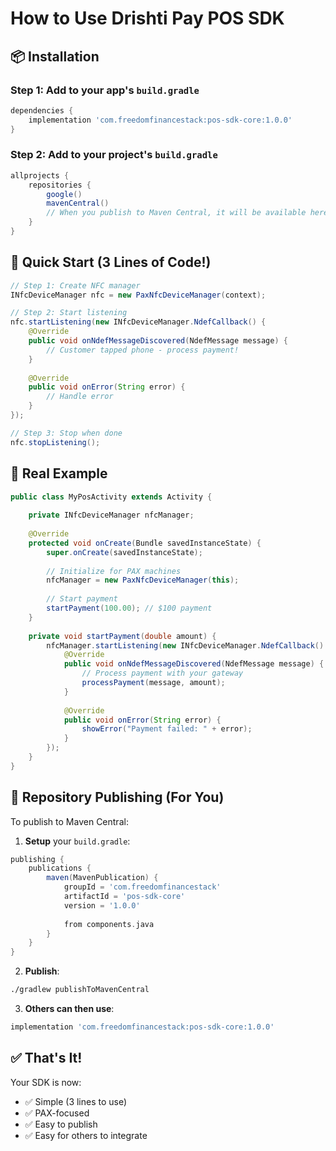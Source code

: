 # How to Use Drishti Pay POS SDK

## 📦 Installation

### Step 1: Add to your app's `build.gradle`
```gradle
dependencies {
    implementation 'com.freedomfinancestack:pos-sdk-core:1.0.0'
}
```

### Step 2: Add to your project's `build.gradle`
```gradle
allprojects {
    repositories {
        google()
        mavenCentral()
        // When you publish to Maven Central, it will be available here
    }
}
```

## 🚀 Quick Start (3 Lines of Code!)

```java
// Step 1: Create NFC manager
INfcDeviceManager nfc = new PaxNfcDeviceManager(context);

// Step 2: Start listening
nfc.startListening(new INfcDeviceManager.NdefCallback() {
    @Override
    public void onNdefMessageDiscovered(NdefMessage message) {
        // Customer tapped phone - process payment!
    }
    
    @Override
    public void onError(String error) {
        // Handle error
    }
});

// Step 3: Stop when done
nfc.stopListening();
```

## 🏪 Real Example

```java
public class MyPosActivity extends Activity {
    
    private INfcDeviceManager nfcManager;
    
    @Override
    protected void onCreate(Bundle savedInstanceState) {
        super.onCreate(savedInstanceState);
        
        // Initialize for PAX machines
        nfcManager = new PaxNfcDeviceManager(this);
        
        // Start payment
        startPayment(100.00); // $100 payment
    }
    
    private void startPayment(double amount) {
        nfcManager.startListening(new INfcDeviceManager.NdefCallback() {
            @Override
            public void onNdefMessageDiscovered(NdefMessage message) {
                // Process payment with your gateway
                processPayment(message, amount);
            }
            
            @Override
            public void onError(String error) {
                showError("Payment failed: " + error);
            }
        });
    }
}
```

## 📱 Repository Publishing (For You)

To publish to Maven Central:

1. **Setup** your `build.gradle`:
```gradle
publishing {
    publications {
        maven(MavenPublication) {
            groupId = 'com.freedomfinancestack'
            artifactId = 'pos-sdk-core'
            version = '1.0.0'
            
            from components.java
        }
    }
}
```

2. **Publish**:
```bash
./gradlew publishToMavenCentral
```

3. **Others can then use**:
```gradle
implementation 'com.freedomfinancestack:pos-sdk-core:1.0.0'
```

## ✅ That's It!

Your SDK is now:
- ✅ Simple (3 lines to use)
- ✅ PAX-focused
- ✅ Easy to publish
- ✅ Easy for others to integrate 